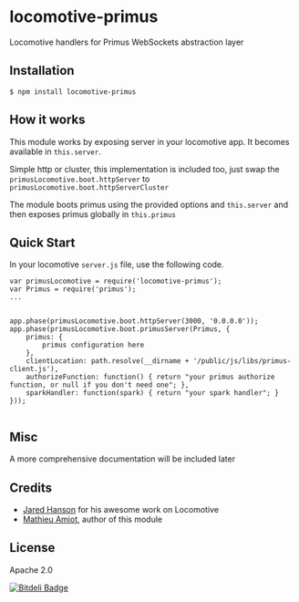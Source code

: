 # locomotive-primus

Locomotive handlers for Primus WebSockets abstraction layer


## Installation

	$ npm install locomotive-primus

## How it works

This module works by exposing server in your locomotive app.
It becomes available in `this.server`.

Simple http or cluster, this implementation is included too, just swap the `primusLocomotive.boot.httpServer` to `primusLocomotive.boot.httpServerCluster`

The module boots primus using the provided options and `this.server` and then exposes primus globally in `this.primus`

## Quick Start

In your locomotive `server.js` file, use the following code.

```
var primusLocomotive = require('locomotive-primus');
var Primus = require('primus');
...


app.phase(primusLocomotive.boot.httpServer(3000, '0.0.0.0'));
app.phase(primusLocomotive.boot.primusServer(Primus, {
    primus: {
        primus configuration here
    },
    clientLocation: path.resolve(__dirname + '/public/js/libs/primus-client.js'),
    authorizeFunction: function() { return "your primus authorize function, or null if you don't need one"; },
    sparkHandler: function(spark) { return "your spark handler"; }
}));


```

## Misc

A more comprehensive documentation will be included later

## Credits

  - [Jared Hanson](http://github.com/jaredhanson) for his awesome work on Locomotive
  - [Mathieu Amiot](http://github.com/OtaK), author of this module

## License

Apache 2.0


[![Bitdeli Badge](https://d2weczhvl823v0.cloudfront.net/OtaK/locomotive-primus/trend.png)](https://bitdeli.com/free "Bitdeli Badge")

